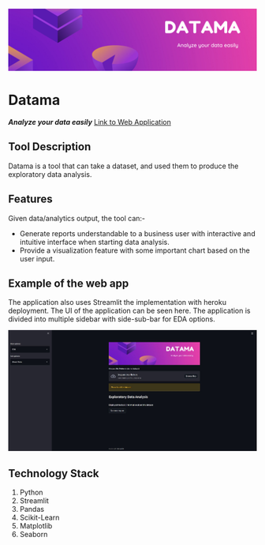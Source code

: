 ![datama](https://github.com/aimanraz/datama-streamlit/blob/master/Banner.png)

# Datama 

_**Analyze your data easily**_
[Link to Web Application](https://datama-streamlit.herokuapp.com/)

## Tool Description 

Datama is a tool that can take a dataset, and used them to produce the exploratory data analysis.

## Features 

Given data/analytics output, the tool can:-

- Generate reports understandable to a business user with interactive and intuitive interface when starting data analysis.
- Provide a visualization feature with some important chart based on the user input.

## Example of the web app

The application also uses Streamlit the implementation with heroku deployment. The UI of the application can be seen here. The application is divided into multiple sidebar with side-sub-bar for EDA options.

![UI of the application](https://github.com/aimanraz/streamlit-first/blob/master/img/ui-snapshot.JPG)

## Technology Stack 

1. Python 
2. Streamlit 
3. Pandas
4. Scikit-Learn
5. Matplotlib
6. Seaborn

